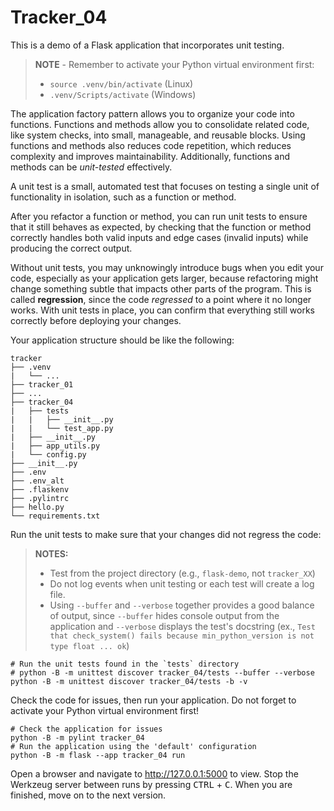 # Tracker_04

This is a demo of a Flask application that incorporates unit testing.

> **NOTE** - Remember to activate your Python virtual environment first:
>
> - `source .venv/bin/activate` (Linux)
> - `.venv/Scripts/activate` (Windows)

The application factory pattern allows you to organize your code into functions. Functions and methods allow you to consolidate related code, like system checks, into small, manageable, and reusable blocks. Using functions and methods also reduces code repetition, which reduces complexity and improves maintainability. Additionally, functions and methods can be *unit-tested* effectively.

A unit test is a small, automated test that focuses on testing a single unit of functionality in isolation, such as a function or method.

After you refactor a function or method, you can run unit tests to ensure that it still behaves as expected, by checking that the function or method correctly handles both valid inputs and edge cases (invalid inputs) while producing the correct output.

Without unit tests, you may unknowingly introduce bugs when you edit your code, especially as your application gets larger, because refactoring might change something subtle that impacts other parts of the program. This is called **regression**, since the code *regressed* to a point where it no longer works. With unit tests in place, you can confirm that everything still works correctly before deploying your changes.

Your application structure should be like the following:

```text
tracker
├── .venv
|   └── ...
├── tracker_01
├── ...
├── tracker_04
|   ├── tests
|   |   ├── __init__.py
|   |   └── test_app.py
|   ├── __init__.py
|   ├── app_utils.py
|   └── config.py
├── __init__.py
├── .env
├── .env_alt
├── .flaskenv
├── .pylintrc
├── hello.py
└── requirements.txt
```

Run the unit tests to make sure that your changes did not regress the code:

> **NOTES:**
>
> - Test from the project directory (e.g., `flask-demo`, not `tracker_XX`)
> - Do not log events when unit testing or each test will create a log file.
> - Using `--buffer` and `--verbose` together provides a good balance of output,
>   since `--buffer` hides console output from the application
>   and `--verbose` displays the test's docstring
>   (ex., `Test that check_system() fails because min_python_version is not type float ... ok`)

```shell
# Run the unit tests found in the `tests` directory
# python -B -m unittest discover tracker_04/tests --buffer --verbose
python -B -m unittest discover tracker_04/tests -b -v
```

Check the code for issues, then run your application. Do not forget to activate your Python virtual environment first!

```shell
# Check the application for issues
python -B -m pylint tracker_04
# Run the application using the 'default' configuration
python -B -m flask --app tracker_04 run
```

Open a browser and navigate to <http://127.0.0.1:5000> to view. Stop the Werkzeug server between runs by pressing <kbd>CTRL</kbd> +  <kbd>C</kbd>. When you are finished, move on to the next version.
